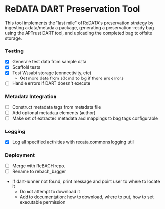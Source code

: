 # ReDATA DART Preservation Tool

This tool implements the "last mile" of ReDATA's preservation strategy by
ingesting a data/metadata package, generating a preservation-ready bag using
the APTrust DART tool, and uploading the completed bag to offsite storage.

### Testing

- [x] Generate test data from sample data
- [x] Scaffold tests
- [x] Test Wasabi storage (connectivity, etc)
    - Get more data from s3cmd to log if there are errors
- [ ] Handle errors if DART doesn't execute

### Metadata Integration

- [ ] Construct metadata tags from metadata file
- [ ] Add optional metadata elements (author)
- [ ] Make set of extracted metadata and mappings to bag tags configurable

### Logging

- [x] Log all specified activities with redata.commons logging util

### Deployment

- [ ] Merge with ReBACH repo.
- [ ] Rename to rebach_bagger

- If dart-runner not found, print message and point user to where to locate it
    - Do not attempt to download it
    - Add to documentation: how to download, where to put, how to set
      executable
      permission



